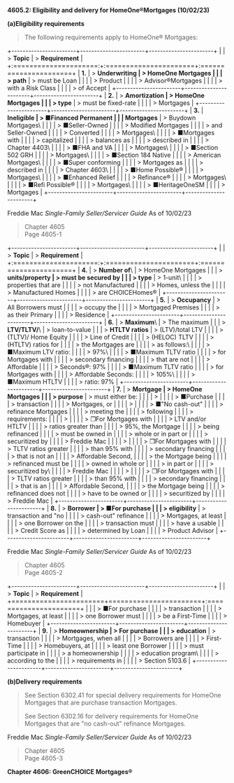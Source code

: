 **4605.2: Eligibility and delivery for HomeOne®Mortgages (10/02/23)**

**(a)Eligibility requirements**

> The following requirements apply to HomeOne® Mortgages:

+-----------------------+-----------------------+-----------------------+
|                       | > **Topic**           | > **Requirement**     |
+:=====================:+:======================+:======================+
| **1.**                | > **Underwriting      | > HomeOne Mortgages   |
|                       | > path**              | > must be Loan        |
|                       |                       | > Product             |
|                       |                       | > Advisor®Mortgages   |
|                       |                       | > with a Risk Class   |
|                       |                       | > of Accept           |
+-----------------------+-----------------------+-----------------------+
| **2.**                | > **Amortization      | > HomeOne Mortgages   |
|                       | > type**              | > must be fixed-rate  |
|                       |                       | > Mortgages           |
+-----------------------+-----------------------+-----------------------+
| **3.**                | **Ineligible          | > ■Financed Permanent |
|                       | Mortgages**           | > Buydown Mortgages\  |
|                       |                       | > ■Seller-Owned       |
|                       |                       | > Modified Mortgages  |
|                       |                       | > and Seller-Owned    |
|                       |                       | > Converted           |
|                       |                       | > Mortgages\          |
|                       |                       | > ■Mortgages with     |
|                       |                       | > capitalized         |
|                       |                       | > balances as         |
|                       |                       | > described in        |
|                       |                       | > Chapter 4403\       |
|                       |                       | > ■FHA and VA         |
|                       |                       | > Mortgages\          |
|                       |                       | > ■Section 502 GRH    |
|                       |                       | > Mortgages\          |
|                       |                       | > ■Section 184 Native |
|                       |                       | > American Mortgages\ |
|                       |                       | > ■Super conforming   |
|                       |                       | > Mortgages as        |
|                       |                       | > described in        |
|                       |                       | > Chapter 4603\       |
|                       |                       | > ■Home Possible®     |
|                       |                       | > Mortgages\          |
|                       |                       | > ■Enhanced Relief    |
|                       |                       | > Refinance®          |
|                       |                       | > Mortgages\          |
|                       |                       | > ■Refi Possible®     |
|                       |                       | > Mortgages\          |
|                       |                       | > ■HeritageOneSM      |
|                       |                       | > Mortgages           |
+-----------------------+-----------------------+-----------------------+

Freddie Mac *Single-Family Seller/Servicer Guide* As of 10/02/23

> Chapter 4605\
> Page 4605-1

+-----------------------+-----------------------+-----------------------+
|                       | > **Topic**           | > **Requirement**     |
+:=====================:+:======================+:======================+
| **4.**                | > **Number of**\      | > HomeOne Mortgages   |
|                       | > **units/property    | > must be secured by  |
|                       | > type**              | > 1-unit\             |
|                       |                       | > properties that are |
|                       |                       | > not Manufactured    |
|                       |                       | > Homes, unless the   |
|                       |                       | > Manufactured Homes  |
|                       |                       | > are CHOICEHomes®    |
+-----------------------+-----------------------+-----------------------+
| **5.**                | > **Occupancy**       | > All Borrowers must  |
|                       |                       | > occupy the          |
|                       |                       | > Mortgaged Premises  |
|                       |                       | > as their Primary    |
|                       |                       | > Residence           |
+-----------------------+-----------------------+-----------------------+
| **6.**                | > **Maximum**\        | > The maximum         |
|                       | > **LTV/TLTV/**\      | > loan-to-value       |
|                       | > **HTLTV ratios**    | > (LTV)/total LTV     |
|                       |                       | > (TLTV)/ Home Equity |
|                       |                       | > Line of Credit      |
|                       |                       | > (HELOC) TLTV        |
|                       |                       | > (HTLTV) ratios for  |
|                       |                       | > the Mortgages are   |
|                       |                       | > as follows:\        |
|                       |                       | > ■Maximum LTV ratio: |
|                       |                       | > 97%\                |
|                       |                       | > ■Maximum TLTV ratio |
|                       |                       | > for Mortgages with  |
|                       |                       | > secondary financing |
|                       |                       | > that are not        |
|                       |                       | > Affordable          |
|                       |                       | > Seconds®: 97%       |
|                       |                       | > ■Maximum TLTV ratio |
|                       |                       | > for Mortgages with  |
|                       |                       | > Affordable Seconds: |
|                       |                       | > 105%\               |
|                       |                       | > ■Maximum HTLTV      |
|                       |                       | > ratio: 97%          |
+-----------------------+-----------------------+-----------------------+
| **7.**                | > **Mortgage          | > HomeOne Mortgages   |
|                       | > purpose**           | > must either be:     |
|                       |                       | >                     |
|                       |                       | > ■Purchase           |
|                       |                       | > transaction         |
|                       |                       | > Mortgages, or       |
|                       |                       | >                     |
|                       |                       | > ■"No cash-out"      |
|                       |                       | > refinance Mortgages |
|                       |                       | > meeting the         |
|                       |                       | > following           |
|                       |                       | > requirements:       |
|                       |                       | >                     |
|                       |                       | > ❒For Mortgages with |
|                       |                       | > LTV and/or HTLTV    |
|                       |                       | > ratios greater than |
|                       |                       | > 95%, the Mortgage   |
|                       |                       | > being refinanced    |
|                       |                       | > must be owned in    |
|                       |                       | > whole or in part or |
|                       |                       | > securitized by      |
|                       |                       | > Freddie Mac         |
|                       |                       | >                     |
|                       |                       | > ❒For Mortgages with |
|                       |                       | > TLTV ratios greater |
|                       |                       | > than 95% with       |
|                       |                       | > secondary financing |
|                       |                       | > that is not an      |
|                       |                       | > Affordable Second,  |
|                       |                       | > the Mortgage being  |
|                       |                       | > refinanced must be  |
|                       |                       | > owned in whole or   |
|                       |                       | > in part or          |
|                       |                       | > securitized by\     |
|                       |                       | > Freddie Mac         |
|                       |                       | >                     |
|                       |                       | > ❒For Mortgages with |
|                       |                       | > TLTV ratios greater |
|                       |                       | > than 95% with       |
|                       |                       | > secondary financing |
|                       |                       | > that is an          |
|                       |                       | > Affordable Second,  |
|                       |                       | > the Mortgage being  |
|                       |                       | > refinanced does not |
|                       |                       | > have to be owned or |
|                       |                       | > securitized by      |
|                       |                       | > Freddie Mac         |
+-----------------------+-----------------------+-----------------------+
| **8.**                | > **Borrower          | > ■For purchase       |
|                       | > eligibility**       | > transaction and "no |
|                       |                       | > cash-out" refinance |
|                       |                       | > Mortgages, at least |
|                       |                       | > one Borrower on the |
|                       |                       | > transaction must    |
|                       |                       | > have a usable       |
|                       |                       | > Credit Score as     |
|                       |                       | > determined by Loan  |
|                       |                       | > Product Advisor     |
+-----------------------+-----------------------+-----------------------+

Freddie Mac *Single-Family Seller/Servicer Guide* As of 10/02/23

> Chapter 4605\
> Page 4605-2

+-----------------------+-----------------------+-----------------------+
|                       | > **Topic**           | > **Requirement**     |
+=======================+=======================+:======================+
|                       |                       | > ■For purchase       |
|                       |                       | > transaction         |
|                       |                       | > Mortgages, at least |
|                       |                       | > one Borrower must   |
|                       |                       | > be a First-Time     |
|                       |                       | > Homebuyer           |
+-----------------------+-----------------------+-----------------------+
| **9.**                | > **Homeownership     | > For purchase        |
|                       | > education**         | > transaction         |
|                       |                       | > Mortgages, when all |
|                       |                       | > Borrowers are       |
|                       |                       | > First-Time          |
|                       |                       | > Homebuyers, at      |
|                       |                       | > least one Borrower  |
|                       |                       | > must participate in |
|                       |                       | > a homeownership     |
|                       |                       | > education program\  |
|                       |                       | > according to the    |
|                       |                       | > requirements in     |
|                       |                       | > Section 5103.6      |
+-----------------------+-----------------------+-----------------------+

**(b)Delivery requirements**

> See Section 6302.41 for special delivery requirements for HomeOne
> Mortgages that are purchase transaction Mortgages.
>
> See Section 6302.16 for delivery requirements for HomeOne Mortgages
> that are "no cash-out" refinance Mortgages.

Freddie Mac *Single-Family Seller/Servicer Guide* As of 10/02/23

> Chapter 4605\
> Page 4605-3

**Chapter 4606: GreenCHOICE Mortgages®**
